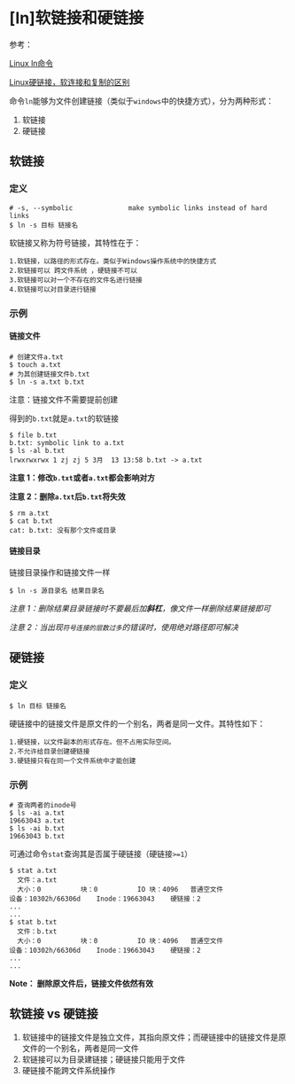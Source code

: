 
# [ln]软链接和硬链接

参考：

[Linux ln命令](https://www.runoob.com/linux/linux-comm-ln.html)

[ Linux硬链接，软连接和复制的区别 ](https://zhidao.baidu.com/question/374308002874537884.html)

命令`ln`能够为文件创建链接（类似于`windows`中的快捷方式），分为两种形式：

1. 软链接
2. 硬链接

## 软链接

### 定义

```
# -s, --symbolic              make symbolic links instead of hard links
$ ln -s 目标 链接名
```

软链接又称为符号链接，其特性在于：

```
1.软链接，以路径的形式存在。类似于Windows操作系统中的快捷方式
2.软链接可以 跨文件系统 ，硬链接不可以
3.软链接可以对一个不存在的文件名进行链接
4.软链接可以对目录进行链接
```

### 示例

#### 链接文件

```
# 创建文件a.txt
$ touch a.txt
# 为其创建链接文件b.txt
$ ln -s a.txt b.txt
```

注意：链接文件不需要提前创建

得到的`b.txt`就是`a.txt`的软链接

```
$ file b.txt 
b.txt: symbolic link to a.txt
$ ls -al b.txt 
lrwxrwxrwx 1 zj zj 5 3月  13 13:58 b.txt -> a.txt
```

**注意 1：修改`b.txt`或者`a.txt`都会影响对方**

**注意 2：删除`a.txt`后`b.txt`将失效**

```
$ rm a.txt 
$ cat b.txt 
cat: b.txt: 没有那个文件或目录
```

#### 链接目录

链接目录操作和链接文件一样

```
$ ln -s 源目录名 结果目录名
```

*注意 1：删除结果目录链接时不要最后加**斜杠**，像文件一样删除结果链接即可*


*注意 2：当出现`符号连接的层数过多`的错误时，使用绝对路径即可解决*

##  硬链接

### 定义

```
$ ln 目标 链接名
```

硬链接中的链接文件是原文件的一个别名，两者是同一文件。其特性如下：

```
1.硬链接，以文件副本的形式存在。但不占用实际空间。
2.不允许给目录创建硬链接
3.硬链接只有在同一个文件系统中才能创建
```

### 示例

```
# 查询两者的inode号
$ ls -ai a.txt 
19663043 a.txt
$ ls -ai b.txt 
19663043 b.txt
```

可通过命令`stat`查询其是否属于硬链接（硬链接`>=1`）

```
$ stat a.txt 
  文件：a.txt
  大小：0         	块：0          IO 块：4096   普通空文件
设备：10302h/66306d	Inode：19663043    硬链接：2
...
...
$ stat b.txt 
  文件：b.txt
  大小：0         	块：0          IO 块：4096   普通空文件
设备：10302h/66306d	Inode：19663043    硬链接：2
...
...
```

**Note： 删除原文件后，链接文件依然有效**

## 软链接 vs 硬链接

1. 软链接中的链接文件是独立文件，其指向原文件；而硬链接中的链接文件是原文件的一个别名，两者是同一文件
2. 软链接可以为目录建链接；硬链接只能用于文件
3. 硬链接不能跨文件系统操作